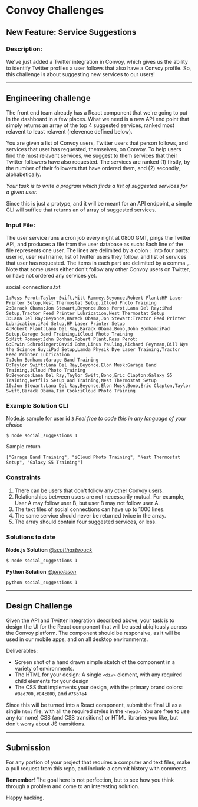 # Convoy Challenges
## New Feature: Service Suggestions

### Description:

We've just added a Twitter integration in Convoy, which gives us the ability to identify Twitter profiles a user follows that also have a Convoy profile.
So, this challenge is about suggesting new services to our users!

---

## Engineering challenge
The front end team already has a React component that we're going to put in the dashboard in a few places. What we need is a new API end point that simply returns an array of the top 4 suggested services, ranked most relavent to least relavent (relevence defined below).

You are given a list of Convoy users, Twitter users that person follows, and services that user has requested, themselves, on Convoy.
To help users find the most relavent services, we suggest to them services that their Twitter followers have also requested. The services are ranked (1) firstly, by the number of their followers that have ordered them, and (2) secondly, alphabetically.

_Your task is to write a program which finds a list of suggested services for a given user._

Since this is just a protype, and it will be meant for an API endpoint, a simple CLI will suffice that returns an of array of suggested services.

### Input File:

The user service runs a cron job every night at 0800 GMT, pings the Twitter API, and produces a file from the user database as such:
Each line of the file represents one user. The lines are delimited by a colon `:` into four parts: user id, user real name, list of twitter users they follow, and list of services that user has requested. The items in each part are delimited by a comma `,`. Note that some users either don't follow any other Convoy users on Twitter, or have not ordered any services yet.

social_connections.txt
```
1:Ross Perot:Taylor Swift,Mitt Romney,Beyonce,Robert Plant:HP Laser Printer Setup,Nest Thermostat Setup,iCloud Photo Training
2:Barack Obama:Jon Stewart,Beyonce,Ross Perot,Lana Del Ray:iPad Setup,Tractor Feed Printer Lubrication,Nest Thermostat Setup
3:Lana Del Ray:Beyonce,Barack Obama,Jon Stewart:Tractor Feed Printer Lubrication,iPad Setup,HP Laser Printer Setup
4:Robert Plant:Lana Del Ray,Barack Obama,Bono,John Bonham:iPad Setup,Garage Band Training,iCloud Photo Training
5:Mitt Romney:John Bonham,Robert Plant,Ross Perot:
6:Erwin Schrodinger:David Bohm,Linus Pauling,Richard Feynman,Bill Nye the Science Guy:iPad Setup,Lamda Physik Dye Laser Training,Tractor Feed Printer Lubrication
7:John Bonham::Garage Band Training
8:Taylor Swift:Lana Del Ray,Beyonce,Elon Musk:Garage Band Training,iCloud Photo Training
9:Beyonce:Lana Del Ray,Taylor Swift,Bono,Eric Clapton:Galaxy S5 Training,Netflix Setup and Training,Nest Thermostat Setup
10:Jon Stewart:Lana Del Ray,Beyonce,Elon Musk,Bono,Eric Clapton,Taylor Swift,Barack Obama,Tim Cook:iCloud Photo Training
```

### Example Solution CLI

Node.js sample for user id `3` *Feel free to code this in any language of your choice*
```
$ node social_suggestions 1
```

Sample return
```
["Garage Band Training", "iCloud Photo Training", "Nest Thermostat Setup", "Galaxy S5 Training"]
```

### Constraints

1. There can be users that don't follow any other Convoy users.
1. Relationships between users are not necessarily mutual. For example, User A may follow user B, but user B may not follow user A.
1. The text files of social connections can have up to 1000 lines.
1. The same service should never be returned twice in the array.
1. The array should contain four suggested services, or less.

### Solutions to date

**Node.js Solution** [*@scotthasbrouck*](https://github.com/scotthasbrouck)

```
$ node social_suggestions 1
```

**Python Solution** [*@jonoleson*](https://github.com/jonoleson)

```
python social_suggestions 1
```

---

## Design Challenge

Given the API and Twitter integration described above, your task is to design the UI for the React component that will be used ubiqitously across the Convoy platform. The component should be responsive, as it will be used in our mobile apps, and on all desktop environments.

Deliverables:
- Screen shot of a hand drawn simple sketch of the component in a variety of environments.
- The HTML for your design: A single `<div>` element, with any required child elements for your design
- The CSS that implements your design, with the primary brand colors: `#8ed700`, `#84c800`, and `#76b7e4`

Since this will be turned into a React component, submit the final UI as a single `html` file, with all the required styles in the `<head>`. You are free to use any (or none) CSS (and CSS transitions) or HTML libraries you like, but don't worry about JS transitions.

---

## Submission

For any portion of your project that requires a computer and text files, make a pull request from this repo, and include a commit history with comments.

**Remember**! The goal here is not perfection, but to see how you think through a problem and come to an interesting solution.

Happy hacking.
